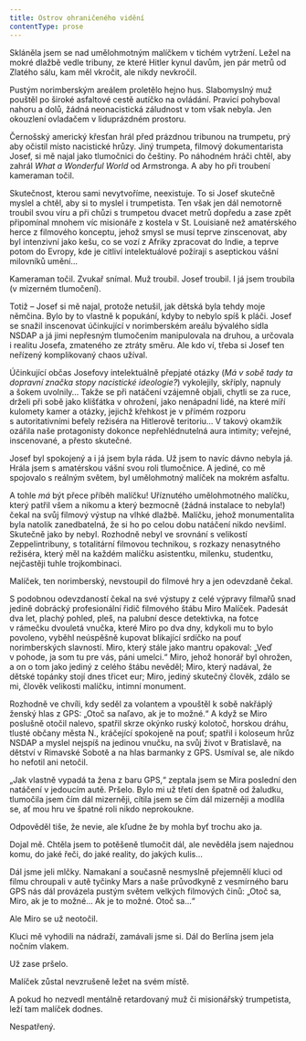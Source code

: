 ```yaml
---
title: Ostrov ohraničeného vidění
contentType: prose
---
```


<section>

Skláněla jsem se nad umělohmotným malíčkem v tichém vytržení. Ležel na mokré dlažbě vedle tribuny, ze které Hitler kynul davům, jen pár metrů od Zlatého sálu, kam měl vkročit, ale nikdy nevkročil.

Pustým norimberským areálem proletělo hejno hus. Slabomyslný muž pouštěl po široké asfaltové cestě autíčko na ovládání. Pravicí pohyboval nahoru a dolů, žádná neonacistická záludnost v tom však nebyla. Jen okouzlení ovladačem v liduprázdném prostoru.

Černošský americký křesťan hrál před prázdnou tribunou na trumpetu, prý aby očistil místo nacistické hrůzy. Jiný trumpeta, filmový dokumentarista Josef, si mě najal jako tlumočnici do češtiny. Po náhodném hráči chtěl, aby zahrál _What a Wonderful World_ od Armstronga. A aby ho při troubení kameraman točil.

Skutečnost, kterou sami nevytvoříme, neexistuje. To si Josef skutečně myslel a chtěl, aby si to myslel i trumpetista. Ten však jen dál nemotorně troubil svou víru a při chůzi s trumpetou dvacet metrů dopředu a zase zpět připomínal mnohem víc misionáře z kostela v St. Louisianě než amatérského herce z filmového konceptu, jehož smysl se musí teprve zinscenovat, aby byl intenzivní jako kešu, co se vozí z Afriky zpracovat do Indie, a teprve potom do Evropy, kde je citliví intelektuálové požírají s aseptickou vášní milovníků umění…

Kameraman točil. Zvukař snímal. Muž troubil. Josef troubil. I já jsem troubila (v mizerném tlumočení).

Totiž – Josef si mě najal, protože netušil, jak dětská byla tehdy moje němčina. Bylo by to vlastně k popukání, kdyby to nebylo spíš k pláči. Josef se snažil inscenovat účinkující v norimberském areálu bývalého sídla NSDAP a já jimi nepřesným tlumočením manipulovala na druhou, a určovala i realitu Josefa, zmateného ze ztráty směru. Ale kdo ví, třeba si Josef ten neřízený komplikovaný chaos užíval.

Účinkující občas Josefovy intelektuálně přepjaté otázky (_Má v sobě tady ta dopravní značka stopy nacistické ideologie?_) vykolejily, skříply, napnuly a šokem uvolnily… Takže se při natáčení vzájemně objali, chytli se za ruce, drželi při sobě jako klíšťátka v ohrožení, jako nenápadní lidé, na které míří kulomety kamer a otázky, jejichž křehkost je v přímém rozporu s autoritativními befely režiséra na Hitlerově teritoriu… V takový okamžik ozářila naše protagonisty dokonce nepřehlédnutelná aura intimity; veřejné, inscenované, a přesto skutečné.

Josef byl spokojený a i já jsem byla ráda. Už jsem to navíc dávno nebyla já. Hrála jsem s amatérskou vášní svou roli tlumočnice. A jediné, co mě spojovalo s reálným světem, byl umělohmotný malíček na mokrém asfaltu.

</section>

<section>

A tohle _má_ být přece příběh malíčku! Uříznutého umělohmotného malíčku, který patřil všem a nikomu a který bezmocně (žádná instalace to nebyla!) čekal na svůj filmový výstup na vlhké dlažbě. Malíčku, jehož monumentalita byla natolik zanedbatelná, že si ho po celou dobu natáčení nikdo nevšiml. Skutečně jako by nebyl. Rozhodně nebyl ve srovnání s velikostí Zeppelintribuny, s totalitární filmovou technikou, s rozkazy nenasytného režiséra, který měl na každém malíčku asistentku, milenku, studentku, nejčastěji tuhle trojkombinaci.

Malíček, ten norimberský, nevstoupil do filmové hry a jen odevzdaně čekal.

S podobnou odevzdaností čekal na své výstupy z celé výpravy filmařů snad jedině dobrácký profesionální řidič filmového štábu Miro Malíček. Padesát dva let, plachý pohled, pleš, na palubní desce detektivka, na fotce v rámečku dvouletá vnučka, které Miro po dva dny, kdykoli mu to bylo povoleno, vyběhl neúspěšně kupovat blikající srdíčko na pouť norimberských slavností. Miro, který stále jako mantru opakoval: „Veď v pohode, ja som tu pre vás, páni umelci.“ Miro, jehož honorář byl ohrožen, a on o tom jako jediný z celého štábu nevěděl; Miro, který nadával, že dětské topánky stojí dnes třicet eur; Miro, jediný skutečný člověk, zdálo se mi, člověk velikosti malíčku, intimní monument.

Rozhodně ve chvíli, kdy seděl za volantem a vpouštěl k sobě nakřáplý ženský hlas z GPS: „Otoč sa naľavo, ak je to možné.“ A když se Miro poslušně otočil nalevo, spatřil skrze okýnko ruský kolotoč, horskou dráhu, tlusté občany města N., kráčející spokojeně na pouť; spatřil i koloseum hrůz NSDAP a myslel nejspíš na jedinou vnučku, na svůj život v Bratislavě, na dětství v Rimavské Sobotě a na hlas barmanky z GPS. Usmíval se, ale nikdo ho nefotil ani netočil.

„Jak vlastně vypadá ta žena z baru GPS,“ zeptala jsem se Mira poslední den natáčení v jedoucím autě. Pršelo. Bylo mi už třetí den špatně od žaludku, tlumočila jsem čím dál mizerněji, cítila jsem se čím dál mizerněji a modlila se, ať mou hru ve špatné roli nikdo neprokoukne.

Odpověděl tiše, že nevie, ale kľudne že by mohla byť trochu ako ja.

Dojal mě. Chtěla jsem to potěšeně tlumočit dál, ale nevěděla jsem najednou komu, do jaké řeči, do jaké reality, do jakých kulis…

Dál jsme jeli mlčky. Namakaní a současně nesmyslně přejemnělí kluci od filmu chroupali v autě tyčinky Mars a naše průvodkyně z vesmírného baru GPS nás dál provázela pustým světem velkých filmových činů: „Otoč sa, Miro, ak je to možné… Ak je to možné. Otoč sa…“

Ale Miro se už neotočil.

Kluci mě vyhodili na nádraží, zamávali jsme si. Dál do Berlína jsem jela nočním vlakem.

Už zase pršelo.

Malíček zůstal nevzrušeně ležet na svém místě.

A pokud ho nezvedl mentálně retardovaný muž či misionářský trumpetista, leží tam malíček dodnes.

Nespatřený.

</section>
